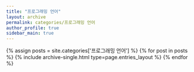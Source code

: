 ```yaml
---
title: "프로그래밍 언어"
layout: archive
permalink: categories/프로그래밍 언어
author_profile: true
sidebar_main: true
---
```


{% assign posts = site.categories['프로그래밍 언어'] %}
{% for post in posts %} {% include archive-single.html type=page.entries_layout %} {% endfor %}
